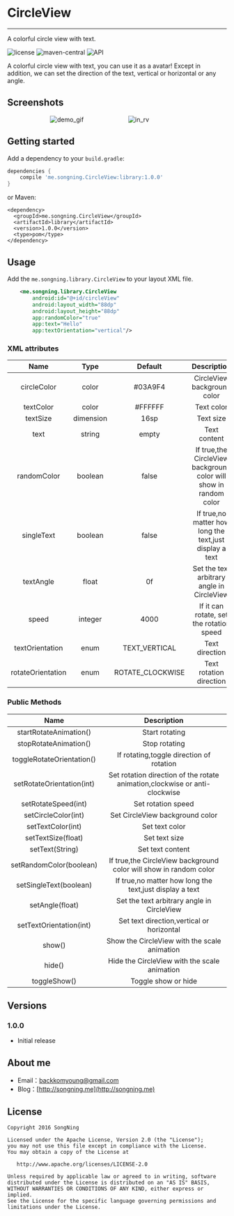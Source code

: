 # CircleView #
---------------
A colorful circle view with text.

![license](https://img.shields.io/badge/license-Apache%202.0-blue.svg)
![maven-central](https://img.shields.io/badge/maven--central-1.0.0-brightgreen.svg)
![API](https://img.shields.io/badge/API-14%2B-green.svg)

A colorful circle view with text, you can use it as a avatar! Except in addition, we can set the direction of the text, vertical or horizontal or any angle.

## Screenshots ##

&nbsp;&nbsp;&nbsp;&nbsp;&nbsp;&nbsp;&nbsp;&nbsp;&nbsp;&nbsp;&nbsp;&nbsp;&nbsp;&nbsp;&nbsp;&nbsp;&nbsp;&nbsp;&nbsp;&nbsp;&nbsp;&nbsp;&nbsp;&nbsp;
![demo_gif](http://ofp4swv4i.bkt.clouddn.com/demo_gif.gif) &nbsp;&nbsp;&nbsp;&nbsp;&nbsp;&nbsp;&nbsp;&nbsp;&nbsp;&nbsp;&nbsp;&nbsp;&nbsp;&nbsp;&nbsp;&nbsp;&nbsp;&nbsp;&nbsp;&nbsp;&nbsp;&nbsp;&nbsp;&nbsp;
![in_rv](http://ofp4swv4i.bkt.clouddn.com/in_rv.png)
## Getting started ##

Add a dependency to your `build.gradle`:

```groovy
dependencies {
    compile 'me.songning.CircleView:library:1.0.0'
}
```

or Maven:

```
<dependency>
  <groupId>me.songning.CircleView</groupId>
  <artifactId>library</artifactId>
  <version>1.0.0</version>
  <type>pom</type>
</dependency>
```

## Usage ##

Add the `me.songning.library.CircleView` to your layout XML file.

```xml
    <me.songning.library.CircleView
        android:id="@+id/circleView"
        android:layout_width="88dp"
        android:layout_height="88dp"
        app:randomColor="true"
        app:text="Hello"
        app:textOrientation="vertical"/>
```

### XML attributes ###

| Name | Type | Default | Description |
|:----:|:----:|:-------:|:-----------:|
|circleColor|color|#03A9F4|CircleView background color|
|textColor|color|#FFFFFF|Text color|
|textSize|dimension|16sp|Text size|
|text|string|empty|Text content|
|randomColor|boolean|false|If true,the CircleView background color will show in random color|
|singleText|boolean|false|If true,no matter how long the text,just display a text|
|textAngle|float|0f|Set the text arbitrary angle in CircleView|
|speed|integer|4000|If it can rotate, set the rotation speed|
|textOrientation|enum|TEXT_VERTICAL|Text direction|
|rotateOrientation|enum|ROTATE_CLOCKWISE|Text rotation direction|

### Public Methods ###

| Name | Description |
|:----:|:-----------:|
|startRotateAnimation()|Start rotating|
|stopRotateAnimation()|Stop rotating|
|toggleRotateOrientation()|If rotating,toggle direction of rotation|
|setRotateOrientation(int)|Set rotation direction of the rotate animation,clockwise or anti-clockwise|
|setRotateSpeed(int)|Set rotation speed|
|setCircleColor(int)|Set CircleView background color|
|setTextColor(int)|Set text color|
|setTextSize(float)|Set text size|
|setText(String)|Set text content|
|setRandomColor(boolean)|If true,the CircleView background color will show in random color|
|setSingleText(boolean)|If true,no matter how long the text,just display a text|
|setAngle(float)|Set the text arbitrary angle in CircleView|
|setTextOrientation(int)|Set text direction,vertical or horizontal|
|show()|Show the CircleView with the scale animation|
|hide()|Hide the CircleView with the scale animation|
|toggleShow()|Toggle show or hide|

## Versions ##

### 1.0.0 ###
* Initial release

## About me ##

* Email：[backkomyoung@gmail.com]()
* Blog：[http://songning.me](http://songning.me)

## License ##

```
Copyright 2016 SongNing

Licensed under the Apache License, Version 2.0 (the "License");
you may not use this file except in compliance with the License.
You may obtain a copy of the License at

   http://www.apache.org/licenses/LICENSE-2.0

Unless required by applicable law or agreed to in writing, software
distributed under the License is distributed on an "AS IS" BASIS,
WITHOUT WARRANTIES OR CONDITIONS OF ANY KIND, either express or implied.
See the License for the specific language governing permissions and
limitations under the License.
```
